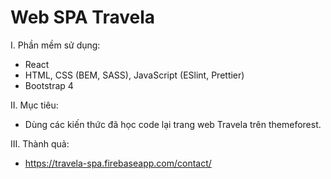 # Web SPA Travela

I. Phần mềm sử dụng:
- React
- HTML, CSS (BEM, SASS), JavaScript (ESlint, Prettier)
- Bootstrap 4

II. Mục tiêu:
- Dùng các kiến thức đã học code lại trang web Travela trên themeforest.

III. Thành quả:
- https://travela-spa.firebaseapp.com/contact/